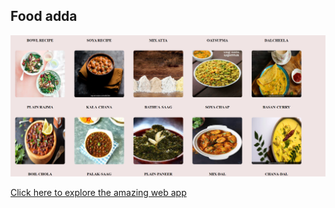 ## Food adda
![fodipedia](fodipedia.png) 


[Click here to explore the amazing web app](https://sachin121.pythonanywhere.com/)
